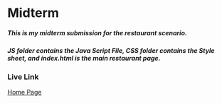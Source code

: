 # Midterm

##### This is my midterm submission for the restaurant scenario.

##### JS folder contains the Java Script File, CSS folder contains the Style sheet, and index.html is the main restaurant page.

### Live Link

[Home Page](https://kkjatt.github.io/NewM-N220/midterm)
